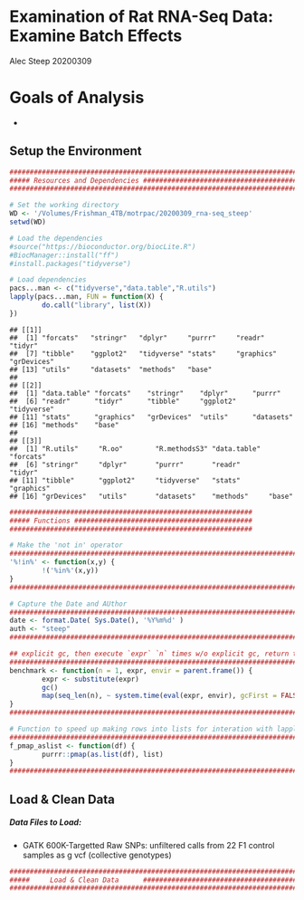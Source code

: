 Examination of Rat RNA-Seq Data: Examine Batch Effects
================
Alec Steep
20200309

# Goals of Analysis

  - 
## Setup the Environment

``` r
################################################################################
##### Resources and Dependencies ###############################################
################################################################################

# Set the working directory
WD <- '/Volumes/Frishman_4TB/motrpac/20200309_rna-seq_steep'
setwd(WD)

# Load the dependencies
#source("https://bioconductor.org/biocLite.R")
#BiocManager::install("ff")
#install.packages("tidyverse")

# Load dependencies
pacs...man <- c("tidyverse","data.table","R.utils")
lapply(pacs...man, FUN = function(X) {
        do.call("library", list(X)) 
})
```

    ## [[1]]
    ##  [1] "forcats"   "stringr"   "dplyr"     "purrr"     "readr"     "tidyr"    
    ##  [7] "tibble"    "ggplot2"   "tidyverse" "stats"     "graphics"  "grDevices"
    ## [13] "utils"     "datasets"  "methods"   "base"     
    ## 
    ## [[2]]
    ##  [1] "data.table" "forcats"    "stringr"    "dplyr"      "purrr"     
    ##  [6] "readr"      "tidyr"      "tibble"     "ggplot2"    "tidyverse" 
    ## [11] "stats"      "graphics"   "grDevices"  "utils"      "datasets"  
    ## [16] "methods"    "base"      
    ## 
    ## [[3]]
    ##  [1] "R.utils"     "R.oo"        "R.methodsS3" "data.table"  "forcats"    
    ##  [6] "stringr"     "dplyr"       "purrr"       "readr"       "tidyr"      
    ## [11] "tibble"      "ggplot2"     "tidyverse"   "stats"       "graphics"   
    ## [16] "grDevices"   "utils"       "datasets"    "methods"     "base"

``` r
############################################################
##### Functions ############################################
############################################################

# Make the 'not in' operator
################################################################################
'%!in%' <- function(x,y) {
        !('%in%'(x,y))
}
################################################################################

# Capture the Date and AUthor
################################################################################
date <- format.Date( Sys.Date(), '%Y%m%d' )
auth <- "steep"
################################################################################

## explicit gc, then execute `expr` `n` times w/o explicit gc, return timings
################################################################################
benchmark <- function(n = 1, expr, envir = parent.frame()) {
        expr <- substitute(expr)
        gc()
        map(seq_len(n), ~ system.time(eval(expr, envir), gcFirst = FALSE))
}
################################################################################

# Function to speed up making rows into lists for interation with lapply
################################################################################
f_pmap_aslist <- function(df) {
        purrr::pmap(as.list(df), list)
}
################################################################################
```

## Load & Clean Data

##### Data Files to Load:

  - GATK 600K-Targetted Raw SNPs: unfiltered calls from 22 F1 control
    samples as g vcf (collective
genotypes)

<!-- end list -->

``` r
################################################################################
#####     Load & Clean Data      ###############################################
################################################################################
```
